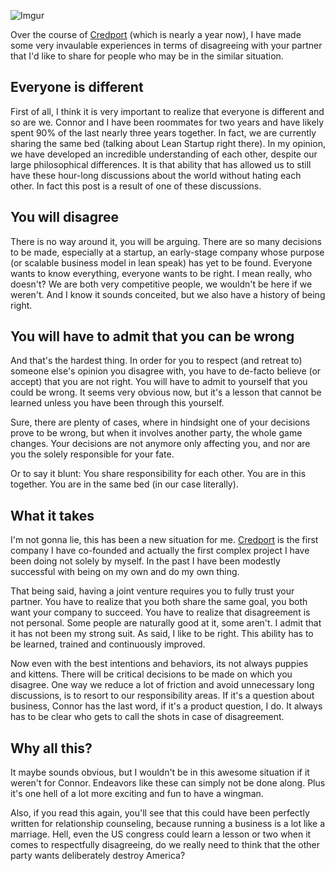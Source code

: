 
![Imgur](http://i.imgur.com/gjIK3qJ.jpg?1)


Over the course of [Credport](https://www.credport.org) (which is nearly a year now), I have made some very invaulable experiences in terms of disagreeing with your partner that I'd like to share for people who may be in the similar situation.



## Everyone is different



First of all, I think it is very important to realize that everyone is different and so are we. Connor and I have been roommates for two years and have likely spent 90% of the last nearly three years together. In fact, we are currently sharing the same bed (talking about Lean Startup right there). In my opinion, we have developed an incredible understanding of each other, despite our large philosophical differences. It is that ability that has allowed us to still have these hour-long discussions about the world without hating each other. In fact this post is a result of one of these discussions.



## You will disagree



There is no way around it, you will be arguing. There are so many decisions to be made, especially at a startup, an early-stage company whose purpose (or scalable business model in lean speak) has yet to be found. Everyone wants to know everything, everyone wants to be right. I mean really, who doesn't? We are both very competitive people, we wouldn't be here if we weren't. And I know it sounds conceited, but we also have a history of being right.



## You will have to admit that you can be wrong



And that's the hardest thing. In order for you to respect (and retreat to) someone else's opinion you disagree with, you have to de-facto believe (or accept)  that you are not right. You will have to admit to yourself that you could be wrong. It seems very obvious now, but it's a lesson that cannot be learned unless you have been through this yourself. 



Sure, there are plenty of cases, where in hindsight one of your decisions prove to be wrong, but when it involves another party, the whole game changes. Your decisions are not anymore only affecting you, and nor are you the solely responsible for your fate.



Or to say it blunt: You share responsibility for each other. You are in this together. You are in the same bed (in our case literally).



## What it takes



I'm not gonna lie, this has been a new situation for me. [Credport](https://www.credport.org) is the first company I have co-founded and actually the first complex project I have been doing not solely by myself. In the past I have been modestly successful with being on my own and do my own thing.



That being said, having a joint venture requires you to fully trust your partner. You have to realize that you both share the same goal, you both want your company to succeed. You have to realize that disagreement is not personal. Some people are naturally good at it, some aren't. I admit that it has not been my strong suit. As said, I like to be right. This ability has to be learned, trained and continuously improved. 



Now even with the best intentions and behaviors, its not always puppies and kittens. There will be critical decisions to be made on which you disagree. One way we reduce a lot of friction and avoid unnecessary long discussions, is to resort to our responsibility areas. If it's a question about business, Connor has the last word, if it's a product question, I do. It always has to be clear who gets to call the shots in case of disagreement.



## Why all this?



It maybe sounds obvious, but I wouldn't be in this awesome situation if it weren't for Connor. Endeavors like these can simply not be done along. Plus it's one hell of a lot more exciting and fun to have a wingman.



Also, if you read this again, you'll see that this could have been perfectly written for relationship counseling, because running a business is a lot like a marriage. Hell, even the US congress could learn a lesson or two when it comes to respectfully disagreeing, do we really need to think that the other party wants deliberately destroy America?